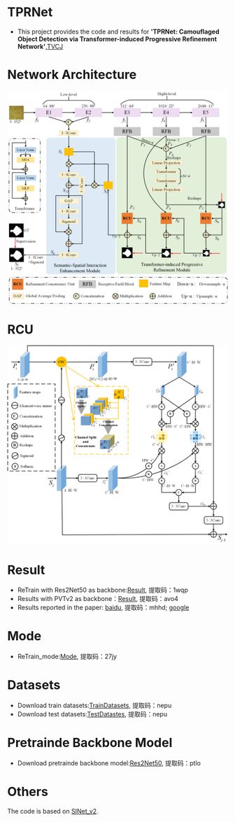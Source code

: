 # TPRNet
* This project provides the code and results for **'TPRNet: Camouflaged Object Detection via Transformer-induced Progressive Refinement Network'**,[TVCJ](https://link.springer.com/article/10.1007/s00371-022-02611-1)
# Network Architecture
![image](https://github.com/zhangqiao970914/TPRNet/blob/main/image/TPRNet.png)
# RCU
![images](https://github.com/zhangqiao970914/TPRNet/blob/main/image/cod_ccu.png)
# Result
* ReTrain with Res2Net50 as backbone:[Result](https://pan.baidu.com/s/1Hs8EXWb4K0dZhD60kvH5bQ), 提取码：1wqp
* Results with PVTv2 as backbone：[Result](https://pan.baidu.com/s/1_FTANkDaqiaK6oL96GE6_g), 提取码：avo4
* Results reported in the paper: [baidu](https://pan.baidu.com/s/1g1wWOCs7H--uuwcpRBSRFw), 提取码：mhhd; [google](https://drive.google.com/file/d/1iFhEbgo4liXAlrS5t7kBGGgVbrBeN1Ba/view?usp=share_link)
# Mode
* ReTrain_mode:[Mode](https://pan.baidu.com/s/1DMLo7wYYfyJQI-2RmxJQGA), 提取码：27jy
# Datasets
* Download train datasets:[TrainDatasets](https://pan.baidu.com/s/1QSwZK_fJWdznkmyBli2fdg), 提取码：nepu
* Download test datasets:[TestDatastes](https://pan.baidu.com/s/1akzyy9olDdorKIvToDx0qQ), 提取码：nepu 
# Pretrainde Backbone Model
* Download pretrainde backbone model:[Res2Net50](https://pan.baidu.com/s/1DEl-jbuv73hU5mKJGUXocg), 提取码：ptlo
# Others
The code is based on [SINet_v2](https://github.com/GewelsJI/SINet-V2).

